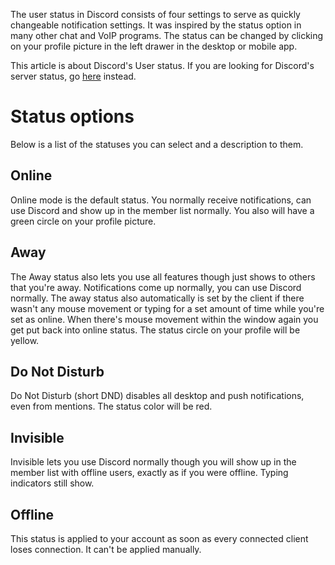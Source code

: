 <!-- TITLE: User Status -->
<!-- SUBTITLE: Quickly switch notifications on or off at the press of a button -->

The user status in Discord consists of four settings to serve as quickly changeable notification settings. It was inspired by the status option in many other chat and VoIP programs. The status can be changed by clicking on your profile picture in the left drawer in the desktop or mobile app.

This article is about Discord's User status. If you are looking for Discord's server status, go [here](https://status.discordapp.com) instead.

# Status options
Below is a list of the statuses you can select and a description to them.

## Online
Online mode is the default status. You normally receive notifications, can use Discord and show up in the member list normally. You also will have a green circle on your profile picture.

## Away
The Away status also lets you use all features though just shows to others that you're away. Notifications come up normally, you can use Discord normally. 
The away status also automatically is set by the client if there wasn't any mouse movement or typing for a set amount of time while you're set as online. When there's mouse movement within the window again you get put back into online status. The status circle on your profile will be yellow.

## Do Not Disturb
Do Not Disturb (short DND) disables all desktop and push notifications, even from mentions. The status color will be red.

## Invisible
Invisible lets you use Discord normally though you will show up in the member list with offline users, exactly as if you were offline. Typing indicators still show.

## Offline
This status is applied to your account as soon as every connected client loses connection. It can't be applied manually.